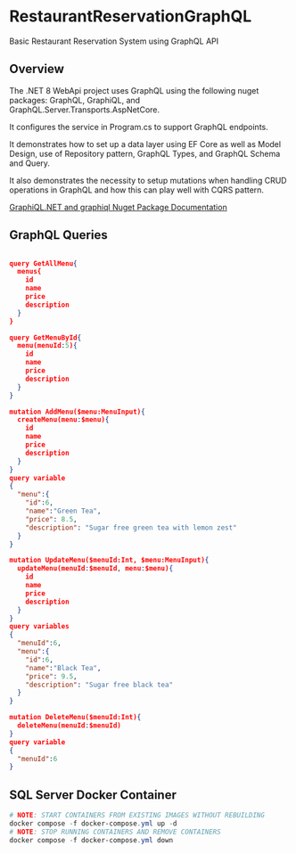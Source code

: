 # RestaurantReservationGraphQL

Basic Restaurant Reservation System using GraphQL API

## Overview

The .NET 8 WebApi project uses GraphQL using the following nuget packages: GraphQL, GraphiQL, and GraphQL.Server.Transports.AspNetCore.

It configures the service in Program.cs to support GraphQL endpoints.

It demonstrates how to set up a data layer using EF Core as well as Model Design, use of Repository pattern, GraphQL Types, and GraphQL Schema and Query.

It also demonstrates the necessity to setup mutations when handling CRUD operations in GraphQL and how this can play well with CQRS pattern.

[GraphiQL.NET and graphiql Nuget Package Documentation](https://github.com/JosephWoodward/graphiql-dotnet)

## GraphQL Queries

```json

query GetAllMenu{
  menus{
    id
    name
    price
    description
  }
}

query GetMenuById{
  menu(menuId:5){
    id
    name
    price
    description
  }
}

mutation AddMenu($menu:MenuInput){
  createMenu(menu:$menu){
    id
    name
    price
    description
  }
}
query variable
{
  "menu":{
    "id":6,
    "name":"Green Tea",
    "price": 8.5,
    "description": "Sugar free green tea with lemon zest"
  }
}

mutation UpdateMenu($menuId:Int, $menu:MenuInput){
  updateMenu(menuId:$menuId, menu:$menu){
    id
    name
    price
    description
  }
}
query variables
{
  "menuId":6,
  "menu":{
    "id":6,
    "name":"Black Tea",
    "price": 9.5,
    "description": "Sugar free black tea"
  }
}

mutation DeleteMenu($menuId:Int){
  deleteMenu(menuId:$menuId)
}
query variable
{
  "menuId":6
}
```

## SQL Server Docker Container

```powershell
# NOTE: START CONTAINERS FROM EXISTING IMAGES WITHOUT REBUILDING
docker compose -f docker-compose.yml up -d
# NOTE: STOP RUNNING CONTAINERS AND REMOVE CONTAINERS
docker compose -f docker-compose.yml down
```
